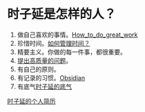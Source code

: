# 时子延是怎样的人？

1. 做自己喜欢的事情。[How_to_do_great_work](https://github.com/AWSzyAI/favorite/blob/main/How_to_do_great_work.md) 
2. 珍惜时间。[如何管理时间？](https://github.com/AWSzyAI/AWSzyAI.github.io/tree/main/articles/How_to_manage_your_time.md) 
3. 精要主义。你做的每一件事，都很重要。
4. [提出高质量的问题](https://github.com/AWSzyAI/AWSzyAI.github.io/tree/main/articles/How_to_ask_questions.md)。
5. 有自己的原则。
6. 有记录的习惯。[Obsidian]()
7. 有底气[时子延的底气](./底气.md)

[时子延的个人简历](SzyCV.md)
